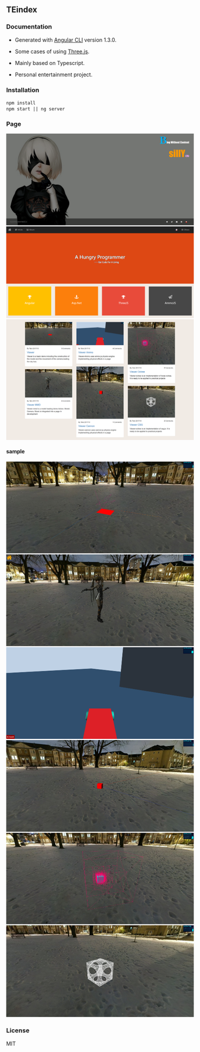 ## TEindex

### Documentation

- Generated with [Angular CLI](https://github.com/angular/angular-cli) version 1.3.0.

- Some cases of using [Three.js](https://github.com/mrdoob/three.js).

- Mainly based on Typescript.

- Personal entertainment project.

### Installation

    npm install
    npm start || ng server

### Page
![index](md/main.png)
![blog](md/blog.png)
![sample](md/sample.png)
#### sample
![viewer](md/sample-viewer.png)
![mmd](md/sample-viewer-mmd.png)
![ammo](md/sample-viewer-ammo.png)
![cannon](md/sample-viewer-cannon.png)
![octree](md/sample-viewer-octree.png)
![csg](md/sample-viewer-csg.png)

### License
MIT